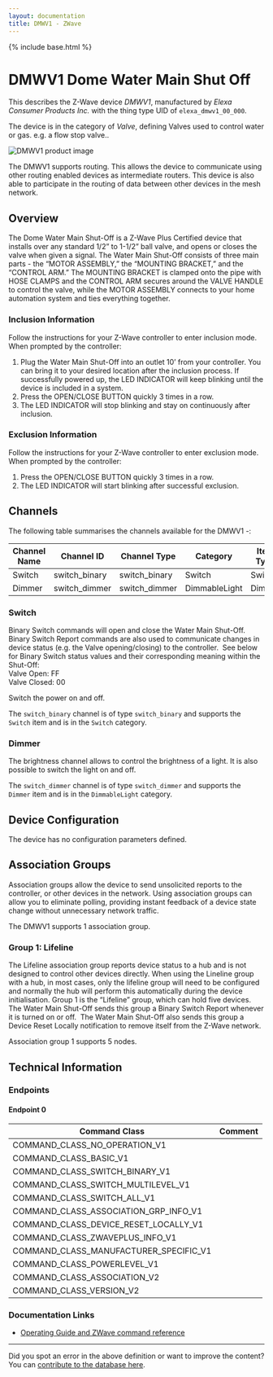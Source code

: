 ```yaml
---
layout: documentation
title: DMWV1 - ZWave
---
```


{% include base.html %}

# DMWV1 Dome Water Main Shut Off
This describes the Z-Wave device *DMWV1*, manufactured by *Elexa Consumer Products Inc.* with the thing type UID of ```elexa_dmwv1_00_000```.

The device is in the category of *Valve*, defining Valves used to control water or gas. e.g. a flow stop valve..

![DMWV1 product image](https://www.cd-jackson.com/zwave_device_uploads/650/650_default.jpg)


The DMWV1 supports routing. This allows the device to communicate using other routing enabled devices as intermediate routers.  This device is also able to participate in the routing of data between other devices in the mesh network.

## Overview

The Dome Water Main Shut-Off is a Z-Wave Plus Certified device that installs over any standard 1/2” to 1-1/2” ball valve, and opens or closes the valve when given a signal. The Water Main Shut-Off consists of three main parts - the “MOTOR ASSEMBLY,” the “MOUNTING BRACKET,” and the “CONTROL ARM.” The MOUNTING BRACKET is clamped onto the pipe with HOSE CLAMPS and the CONTROL ARM secures around the VALVE HANDLE to control the valve, while the MOTOR ASSEMBLY connects to your home automation system and ties everything together.

### Inclusion Information

Follow the instructions for your Z-Wave controller to enter inclusion mode. When prompted by the controller:

  1. Plug the Water Main Shut-Off into an outlet 10’ from your controller. You can bring it to your desired location after the inclusion process. If successfully powered up, the LED INDICATOR will keep blinking until the device is included in a system.
  2. Press the OPEN/CLOSE BUTTON quickly 3 times in a row.
  3. The LED INDICATOR will stop blinking and stay on continuously after inclusion.

### Exclusion Information

Follow the instructions for your Z-Wave controller to enter exclusion mode. When prompted by the controller:

  1. Press the OPEN/CLOSE BUTTON quickly 3 times in a row.
  2. The LED INDICATOR will start blinking after successful exclusion.

## Channels

The following table summarises the channels available for the DMWV1 -:

| Channel Name | Channel ID | Channel Type | Category | Item Type |
|--------------|------------|--------------|----------|-----------|
| Switch | switch_binary | switch_binary | Switch | Switch | 
| Dimmer | switch_dimmer | switch_dimmer | DimmableLight | Dimmer | 

### Switch
Binary Switch commands will open and close the Water Main Shut-Off.  Binary Switch Report commands are also used to communicate changes in device status (e.g. the Valve opening/closing) to the controller.  See below for Binary Switch status values and their corresponding meaning within the Shut-Off:  
Valve Open: FF  
Valve Closed: 00

Switch the power on and off.

The ```switch_binary``` channel is of type ```switch_binary``` and supports the ```Switch``` item and is in the ```Switch``` category.

### Dimmer
The brightness channel allows to control the brightness of a light.
            It is also possible to switch the light on and off.

The ```switch_dimmer``` channel is of type ```switch_dimmer``` and supports the ```Dimmer``` item and is in the ```DimmableLight``` category.



## Device Configuration

The device has no configuration parameters defined.

## Association Groups

Association groups allow the device to send unsolicited reports to the controller, or other devices in the network. Using association groups can allow you to eliminate polling, providing instant feedback of a device state change without unnecessary network traffic.

The DMWV1 supports 1 association group.

### Group 1: Lifeline

The Lifeline association group reports device status to a hub and is not designed to control other devices directly. When using the Lineline group with a hub, in most cases, only the lifeline group will need to be configured and normally the hub will perform this automatically during the device initialisation.
Group 1 is the “Lifeline” group, which can hold five devices.  The Water Main Shut-Off sends this group a Binary Switch Report whenever it is turned on or off.  The Water Main Shut-Off also sends this group a Device Reset Locally notification to remove itself from the Z-Wave network. 

Association group 1 supports 5 nodes.

## Technical Information

### Endpoints

#### Endpoint 0

| Command Class | Comment |
|---------------|---------|
| COMMAND_CLASS_NO_OPERATION_V1| |
| COMMAND_CLASS_BASIC_V1| |
| COMMAND_CLASS_SWITCH_BINARY_V1| |
| COMMAND_CLASS_SWITCH_MULTILEVEL_V1| |
| COMMAND_CLASS_SWITCH_ALL_V1| |
| COMMAND_CLASS_ASSOCIATION_GRP_INFO_V1| |
| COMMAND_CLASS_DEVICE_RESET_LOCALLY_V1| |
| COMMAND_CLASS_ZWAVEPLUS_INFO_V1| |
| COMMAND_CLASS_MANUFACTURER_SPECIFIC_V1| |
| COMMAND_CLASS_POWERLEVEL_V1| |
| COMMAND_CLASS_ASSOCIATION_V2| |
| COMMAND_CLASS_VERSION_V2| |

### Documentation Links

* [Operating Guide and ZWave command reference](https://www.cd-jackson.com/zwave_device_uploads/650/DMWV1-dome-z-wave-water-valve-controller-operating-guide.pdf)

---

Did you spot an error in the above definition or want to improve the content?
You can [contribute to the database here](http://www.cd-jackson.com/index.php/zwave/zwave-device-database/zwave-device-list/devicesummary/650).
